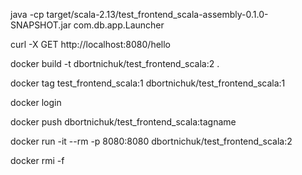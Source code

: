 
java -cp target/scala-2.13/test_frontend_scala-assembly-0.1.0-SNAPSHOT.jar com.db.app.Launcher

curl -X GET  http://localhost:8080/hello

docker build -t dbortnichuk/test_frontend_scala:2 .

docker tag  test_frontend_scala:1 dbortnichuk/test_frontend_scala:1

docker login

docker push dbortnichuk/test_frontend_scala:tagname

docker run -it --rm -p 8080:8080 dbortnichuk/test_frontend_scala:2

docker rmi <id> -f

